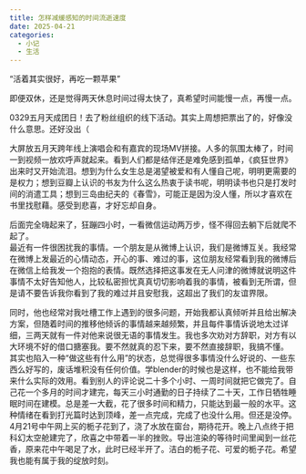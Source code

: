 ```yaml
---
title: 怎样减缓感知的时间流逝速度
date: 2025-04-21
categories:
  - 小记
  - 生活
---
```

“活着其实很好，再吃一颗苹果”

即便双休，还是觉得两天休息时间过得太快了，真希望时间能慢一点，再慢一点。

0329五月天成团日！去了粉丝组织的线下活动。其实上周想把票出了的，好像没什么意思。还好没出（

大屏放五月天跨年线上演唱会和有嘉宾的现场MV拼接。人多的氛围太棒了，时间一到视频一放欢呼声就起来。看到人们都是结伴还是难免感到孤单，《疯狂世界》出来时又开始流泪。想到为什么女生总是渴望被爱和有人懂自己呢，明明更需要的是权力；想到豆瓣上认识的书友为什么这么热衷于读书呢，明明读书也只是打发时间的消遣工具；想到三岛由纪夫的《春雪》，可能正是因为没人懂，所以才喜欢在书里找慰藉。感受到悲喜，才好忘却自身。

后面完全嗨起来了，狂蹦四小时，一看微信运动两万步，怪不得回去躺下后就爬不起了。
<br>
最近有一件很困扰我的事情。一个朋友是从微博上认识，我们是微博互关。我经常在微博上发最近的心情动态，开心的事、难过的事，这位朋友经常看到我的微博后在微信上给我发一个抱抱的表情。既然选择把这事发在无人问津的微博就说明这件事情不太好告知他人，比较私密担忧真真切切影响着我的事情，被看到无所谓，但是请不要告诉我你看到了我的难过并且安慰我，这超出了我们的友谊界限。

同时，他也经常对我吐槽工作上遇到的很多问题，开始我都认真倾听并且给出解决方案，但随着时间的推移他倾诉的事情越来越频繁，并且每件事情诉说地太过详细，三两天就有一件对他来说很无语的事情发生。我也多次劝对方辞职，对方有以大环境不好的借口搪塞我。要不然就真的忍下来，要不然直接辞职，我搞不懂。
<br>
其实也陷入一种“做这些有什么用”的状态，总觉得很多事情没什么好说的、一些东西么好写的，废话堆积没有任何价值。学blender的时候也是这样，也不能给我带来什么实际的效用。看到别人的评论说二十多个小时、一周时间就把它做完了。自己花一个多月的时间才建完，每天三小时通勤的日子持续了二十天，工作日牺牲睡眠时间在建模。总是差一大截，花了很多时间和精力，只能达到最一般的水平。这种情绪在看到打光篇时达到顶峰，差一点完成，完成了也没什么用。但还是没停。4月21号中午网上买的栀子花到了，浇了水放在窗台，期待花开。晚上八点终于把科幻太空舱建完了，欣喜之中带着一半的挫败。导出渲染的等待时间里闻到一丝花香，原来花中午喝足了水，此时已经半开了。洁白的栀子花、可爱的栀子花。希望我也能有属于我的绽放时刻。